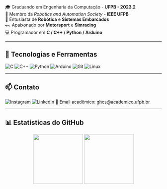 🎓 Graduando em Engenharia da Computação - **UFPB - 2023.2**  
🤖 Membro da *Robotics and Automation Society* - **IEEE UFPB**  
📡 Entusiasta de **Robótica** e **Sistemas Embarcados**  
🏎️ Apaixonado por **Motorsport** e **Simracing**  
💻 Programador em **C / C++ / Python / Arduino**

---

## 🚀 Tecnologias e Ferramentas

![C](https://img.shields.io/badge/-C-333333?style=flat&logo=c)
![C++](https://img.shields.io/badge/-C++-00599C?style=flat&logo=c%2B%2B)
![Python](https://img.shields.io/badge/-Python-3776AB?style=flat&logo=python&logoColor=white)
![Arduino](https://img.shields.io/badge/-Arduino-00979D?style=flat&logo=arduino&logoColor=white)
![Git](https://img.shields.io/badge/-Git-F05032?style=flat&logo=git&logoColor=white)
![Linux](https://img.shields.io/badge/-Linux-FCC624?style=flat&logo=linux&logoColor=black)

---

## 📫 Contato

[![Instagram](https://img.shields.io/badge/-Instagram-E4405F?style=flat&logo=instagram&logoColor=white)](https://www.instagram.com/gabrssousa/)
[![LinkedIn](https://img.shields.io/badge/LinkedIn-blue?style=for-the-badge&logo=linkedin&logoColor=white)](https://www.linkedin.com/in/gabriel-henrique-cavalcante-de-sousa-13aba81b3)
📧 Email acadêmico: ghcs@academico.ufpb.br

---

## 📊 Estatísticas do GitHub

<p align="center">
  <img height="160em" src="https://github-readme-stats.vercel.app/api?username=gabhsousa&show_icons=true&theme=tokyonight" />
  <img height="160em" src="https://github-readme-stats.vercel.app/api/top-langs/?username=gabhsousa&layout=compact&langs_count=4&theme=tokyonight" />
</p>

